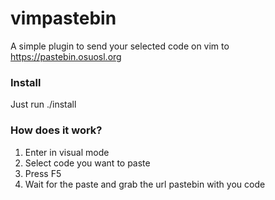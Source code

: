 # vimpastebin

A simple plugin to send your selected code on vim to https://pastebin.osuosl.org

### Install

Just run ./install

### How does it work?

1. Enter in visual mode
2. Select code you want to paste
3. Press F5
4. Wait for the paste and grab the url pastebin with you code

